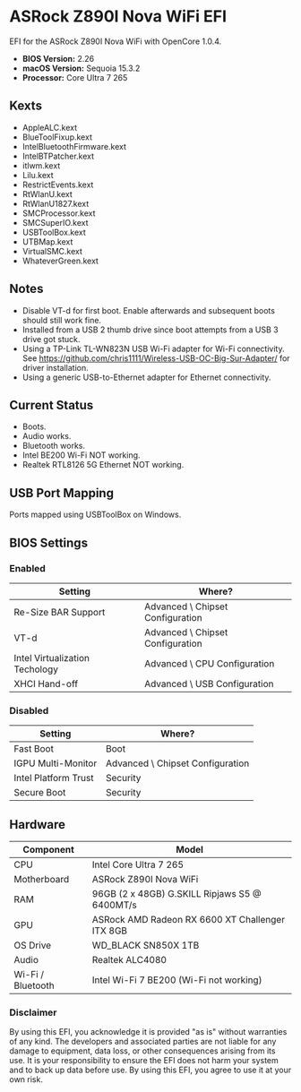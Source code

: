 # ASRock Z890I Nova WiFi EFI
EFI for the ASRock Z890I Nova WiFi with OpenCore 1.0.4.

* **BIOS Version:** 2.26
* **macOS Version:** Sequoia 15.3.2
* **Processor:** Core Ultra 7 265

## Kexts
* AppleALC.kext
* BlueToolFixup.kext
* IntelBluetoothFirmware.kext
* IntelBTPatcher.kext
* itlwm.kext
* Lilu.kext
* RestrictEvents.kext
* RtWlanU.kext
* RtWlanU1827.kext
* SMCProcessor.kext
* SMCSuperIO.kext
* USBToolBox.kext
* UTBMap.kext
* VirtualSMC.kext
* WhateverGreen.kext

## Notes
* Disable VT-d for first boot. Enable afterwards and subsequent boots should still work fine.
* Installed from a USB 2 thumb drive since boot attempts from a USB 3 drive got stuck.
* Using a TP-Link TL-WN823N USB Wi-Fi adapter for Wi-Fi connectivity. See https://github.com/chris1111/Wireless-USB-OC-Big-Sur-Adapter/ for driver installation.
* Using a generic USB-to-Ethernet adapter for Ethernet connectivity.


## Current Status
* Boots.
* Audio works.
* Bluetooth works.
* Intel BE200 Wi-Fi NOT working.
* Realtek RTL8126 5G Ethernet NOT working.

## USB Port Mapping
Ports mapped using USBToolBox on Windows.

## BIOS Settings

### Enabled
| Setting                        | Where?                           |
| ------------------------------ | -------------------------------- |
| Re-Size BAR Support            | Advanced \ Chipset Configuration |
| VT-d                           | Advanced \ Chipset Configuration |
| Intel Virtualization Techology | Advanced \ CPU Configuration     |
| XHCI Hand-off                  | Advanced \ USB Configuration     |


### Disabled
| Setting              | Where?                           |
| -------------------- | -------------------------------- |
| Fast Boot            | Boot                             |
| IGPU Multi-Monitor   | Advanced \ Chipset Configuration |
| Intel Platform Trust | Security                         |
| Secure Boot          | Security                         |

## Hardware
| Component         | Model                                           |
| ----------------- | ----------------------------------------------- |
| CPU               | Intel Core Ultra 7 265                          |
| Motherboard       | ASRock Z890I Nova WiFi                          |
| RAM               | 96GB (2 x 48GB) G.SKILL Ripjaws S5 @ 6400MT/s   |
| GPU               | ASRock AMD Radeon RX 6600 XT Challenger ITX 8GB |
| OS Drive          | WD_BLACK SN850X 1TB                             |
| Audio             | Realtek ALC4080                                 |
| Wi-Fi / Bluetooth | Intel Wi-Fi 7 BE200 (Wi-Fi not working)         |


### Disclaimer
By using this EFI, you acknowledge it is provided "as is" without warranties of any kind. The developers and associated parties are not liable for any damage to equipment, data loss, or other consequences arising from its use. It is your responsibility to ensure the EFI does not harm your system and to back up data before use. By using this EFI, you agree to use it at your own risk.